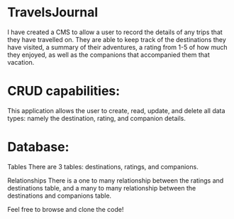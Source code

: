 # TravelsJournal

I have created a CMS to allow a user to record the details of any trips that they have travelled on. They are able to keep track of the destinations they have visited, a summary of their adventures, a rating from 1-5 of how much they enjoyed, as well as the companions that accompanied them that vacation. 

# CRUD capabilities: 
This application allows the user to create, read, update, and delete all data types: namely the destination, rating, and companion details.

# Database:
Tables
There are 3 tables: destinations, ratings, and companions.

Relationships
There is a one to many relationship between the ratings and destinations table, and a many to many relationship between the destinations and companions table. 

Feel free to browse and clone the code!
